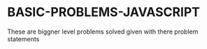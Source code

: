 # BASIC-PROBLEMS-JAVASCRIPT
These are biggner level problems solved given with there problem statements 
